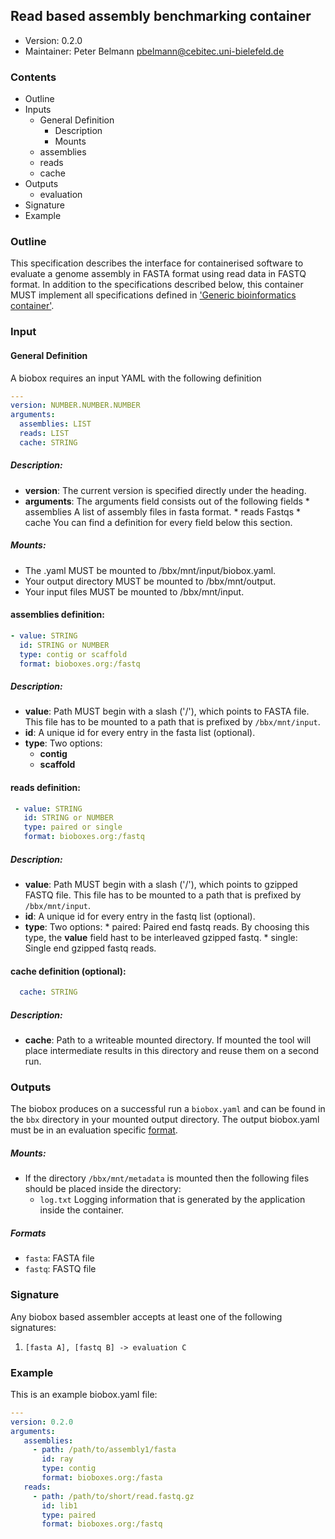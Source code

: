 ## Read based assembly benchmarking container

  * Version:    0.2.0
  * Maintainer: Peter Belmann <pbelmann@cebitec.uni-bielefeld.de>

### Contents
* Outline
* Inputs
   * General Definition
      * Description
      * Mounts
   * assemblies
   * reads
   * cache
* Outputs
   * evaluation
* Signature
* Example

### Outline

This specification describes the interface for containerised software to
evaluate a genome assembly in FASTA format using read data in FASTQ format. 
In addition to the specifications described below, this container MUST
implement all specifications defined in ['Generic bioinformatics container'](https://github.com/bioboxes/rfc/blob/master/rfc.mkd#generic-bioinformatics-container).

### Input

#### General Definition

A biobox requires an input YAML with the following definition 

```YAML
---
version: NUMBER.NUMBER.NUMBER
arguments:
  assemblies: LIST
  reads: LIST
  cache: STRING
```

##### Description:
* **version**: The current version is specified directly under the heading.
* **arguments**: The arguments field consists out of the following fields 
       * assemblies A list of assembly files in fasta format.
       * reads Fastqs
       * cache
       You can find a definition for every field below this section.

##### Mounts:
 * The .yaml MUST be mounted to /bbx/mnt/input/biobox.yaml.
 * Your output directory MUST be mounted to /bbx/mnt/output.
 * Your input files MUST be mounted to /bbx/mnt/input. 

#### assemblies definition: 
```YAML
- value: STRING
  id: STRING or NUMBER
  type: contig or scaffold
  format: bioboxes.org:/fastq
```

##### Description:
* **value**: Path MUST begin with a slash ('/'), which points to FASTA file. This file has to be mounted to a path that is prefixed by `/bbx/mnt/input`.
* **id**: A unique id for every entry in the fasta list (optional).
* **type**: Two options:
  * **contig**
  * **scaffold**

#### reads definition: 
```YAML
 - value: STRING
   id: STRING or NUMBER
   type: paired or single
   format: bioboxes.org:/fastq
```

##### Description:
* **value**: Path MUST begin with a slash ('/'), which points to gzipped FASTQ file. This file has to be mounted to a path that is prefixed by `/bbx/mnt/input`.
* **id**: A unique id for every entry in the fastq list (optional).
* **type**: Two options:
      * paired: Paired end fastq reads. By choosing this type, the **value** field hast to be interleaved gzipped fastq.
      * single: Single end gzipped fastq reads. 

#### cache definition (optional):

```YAML
  cache: STRING
```

##### Description:
* **cache**: Path to a writeable mounted directory. If mounted the tool will place intermediate results in this directory and reuse them on a second run.

### Outputs

The biobox produces on a successful run a `biobox.yaml` and can be found in the `bbx` directory in your mounted output directory. The output biobox.yaml must be in an evaluation specific [format](https://github.com/bioboxes/rfc/blob/master/data-format/evaluation.mkd).

##### Mounts:

 * If the directory `/bbx/mnt/metadata` is mounted then the following files should be placed inside the directory:
   * `log.txt` Logging information that is generated by the application inside the container.   

##### Formats
* `fasta`: FASTA file
* `fastq`: FASTQ file

### Signature

Any biobox based assembler accepts at least one of the following signatures:

1. `[fasta A], [fastq B] -> evaluation C`

### Example
This is an example biobox.yaml file:

```YAML
---
version: 0.2.0
arguments:
   assemblies:
     - path: /path/to/assembly1/fasta
       id: ray
       type: contig
       format: bioboxes.org:/fasta
   reads:
     - path: /path/to/short/read.fastq.gz
       id: lib1
       type: paired
       format: bioboxes.org:/fastq
```
